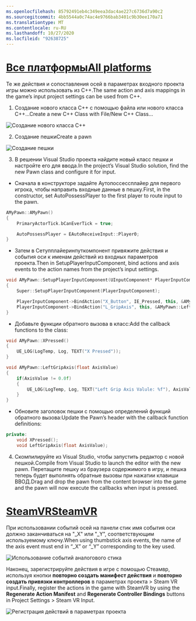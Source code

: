 ```yaml
---
ms.openlocfilehash: 85792491eb4c349eea3dac4ae227c6736d7a90c2
ms.sourcegitcommit: 4bb5544a0c74ac4e9766bab3401c9b30ee170a71
ms.translationtype: MT
ms.contentlocale: ru-RU
ms.lasthandoff: 10/27/2020
ms.locfileid: "92638725"
---
```

# <a name="all-platforms"></a>[<span data-ttu-id="b9eea-101">Все платформы</span><span class="sxs-lookup"><span data-stu-id="b9eea-101">All platforms</span></span>](#tab/all)

<span data-ttu-id="b9eea-102">Те же действия и сопоставления осей в параметрах входного проекта игры можно использовать из C++.</span><span class="sxs-lookup"><span data-stu-id="b9eea-102">The same action and axis mappings in the game’s input project settings can be used from C++.</span></span>

1. <span data-ttu-id="b9eea-103">Создание нового класса C++ с помощью файла или нового класса C++...</span><span class="sxs-lookup"><span data-stu-id="b9eea-103">Create a new C++ Class with File/New C++ Class...</span></span>

![Создание нового класса C++](../images/reverb-g2-img-11.png)

2. <span data-ttu-id="b9eea-105">Создание пешки</span><span class="sxs-lookup"><span data-stu-id="b9eea-105">Create a pawn</span></span>

![Создание пешки](../images/reverb-g2-img-12.png)

3. <span data-ttu-id="b9eea-107">В решении Visual Studio проекта найдите новый класс пешки и настройте его для ввода.</span><span class="sxs-lookup"><span data-stu-id="b9eea-107">In the project’s Visual Studio solution, find the new Pawn class and configure it for input.</span></span>
* <span data-ttu-id="b9eea-108">Сначала в конструкторе задайте Аутопоссессплайер для первого игрока, чтобы направить входные данные в пешку.</span><span class="sxs-lookup"><span data-stu-id="b9eea-108">First, in the constructor, set AutoPossessPlayer to the first player to route input to the pawn.</span></span>

```cpp
AMyPawn::AMyPawn()
{
    PrimaryActorTick.bCanEverTick = true;

    AutoPossessPlayer = EAutoReceiveInput::Player0;
}
```

* <span data-ttu-id="b9eea-109">Затем в Сетупплайеринпуткомпонент привяжите действия и события оси к именам действий из входных параметров проекта.</span><span class="sxs-lookup"><span data-stu-id="b9eea-109">Then in SetupPlayerInputComponent, bind actions and axis events to the action names from the project’s input settings.</span></span>

```cpp
void AMyPawn::SetupPlayerInputComponent(UInputComponent* PlayerInputComponent)
{
    Super::SetupPlayerInputComponent(PlayerInputComponent);

    PlayerInputComponent->BindAction("X_Button", IE_Pressed, this, &AMyPawn::XPressed);
    PlayerInputComponent->BindAction("L_GripAxis", this, &AMyPawn::LeftGripAxis);
}
```

* <span data-ttu-id="b9eea-110">Добавьте функции обратного вызова в класс:</span><span class="sxs-lookup"><span data-stu-id="b9eea-110">Add the callback functions to the class:</span></span>

```cpp
void AMyPawn::XPressed()
{
    UE_LOG(LogTemp, Log, TEXT("X Pressed"));
}

void AMyPawn::LeftGripAxis(float AxisValue)
{
    if(AxisValue != 0.0f) 
    {
        UE_LOG(LogTemp, Log, TEXT("Left Grip Axis Valule: %f"), AxisValue);
    }
}
```

* <span data-ttu-id="b9eea-111">Обновите заголовок пешки с помощью определений функций обратного вызова:</span><span class="sxs-lookup"><span data-stu-id="b9eea-111">Update the Pawn’s header with the callback function definitions:</span></span>

```cpp
private:
    void XPressed();
    void LeftGripAxis(float AxisValue);
```

4. <span data-ttu-id="b9eea-112">Скомпилируйте из Visual Studio, чтобы запустить редактор с новой пешкой.</span><span class="sxs-lookup"><span data-stu-id="b9eea-112">Compile from Visual Studio to launch the editor with the new pawn.</span></span> <span data-ttu-id="b9eea-113">Перетащите пешку из браузера содержимого в игру, и пешка теперь будет выполнять обратные вызовы при нажатии клавиши ВВОД.</span><span class="sxs-lookup"><span data-stu-id="b9eea-113">Drag and drop the pawn from the content browser into the game and the pawn will now execute the callbacks when input is pressed.</span></span>

# <a name="steamvr"></a>[<span data-ttu-id="b9eea-114">SteamVR</span><span class="sxs-lookup"><span data-stu-id="b9eea-114">SteamVR</span></span>](#tab/steamvr)

<span data-ttu-id="b9eea-115">При использовании событий осей на панели стик имя события оси должно заканчиваться на "_X" или "_Y", соответствующим используемому ключу.</span><span class="sxs-lookup"><span data-stu-id="b9eea-115">When using thumbstick axis events, the name of the axis event must end in “_X” or “_Y” corresponding to the key used.</span></span>

![Использование событий аналогового стика](../images/reverb-g2-img-09.png)

<span data-ttu-id="b9eea-117">Наконец, зарегистрируйте действия в игре с помощью Стеамвр, используя кнопки **повторно создать манифест действия** и **повторно создать привязки контроллеров** в параметрах проекта > Steam VR input.</span><span class="sxs-lookup"><span data-stu-id="b9eea-117">Finally, register the actions in the game with SteamVR by using the **Regenerate Action Manifest** and **Regenerate Controller Bindings** buttons in Project Settings > Steam VR Input.</span></span>

![Регистрация действий в параметрах проекта](../images/reverb-g2-img-10.png)

